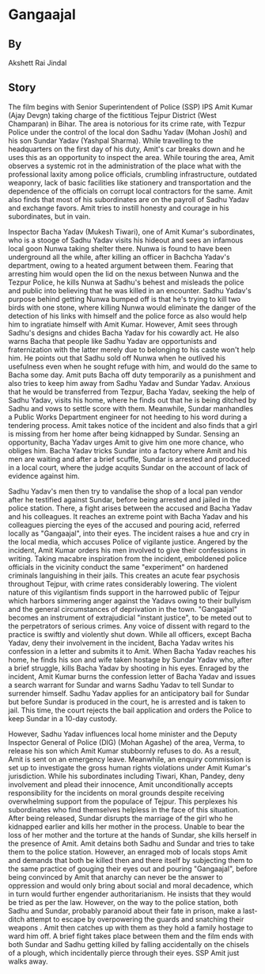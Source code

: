# Gangaajal

## By
Akshett Rai Jindal

## Story
The film begins with Senior Superintendent of Police (SSP) IPS Amit Kumar (Ajay Devgn) taking charge of the fictitious Tejpur District (West Champaran) in Bihar. The area is notorious for its crime rate, with Tezpur Police under the control of the local don Sadhu Yadav (Mohan Joshi) and his son Sundar Yadav (Yashpal Sharma). While travelling to the headquarters on the first day of his duty, Amit's car breaks down and he uses this as an opportunity to inspect the area. While touring the area, Amit observes a systemic rot in the administration of the place what with the professional laxity among police officials, crumbling infrastructure, outdated weaponry, lack of basic facilities like stationery and transportation and the dependence of the officials on corrupt local contractors for the same. Amit also finds that most of his subordinates are on the payroll of Sadhu Yadav and exchange favors. Amit tries to instill honesty and courage in his subordinates, but in vain.

Inspector Bacha Yadav (Mukesh Tiwari), one of Amit Kumar's subordinates, who is a stooge of Sadhu Yadav visits his hideout and sees an infamous local goon Nunwa taking shelter there. Nunwa is found to have been underground all the while, after killing an officer in Bachcha Yadav's department, owing to a heated argument between them. Fearing that arresting him would open the lid on the nexus between Nunwa and the Tezpur Police, he kills Nunwa at Sadhu's behest and misleads the police and public into believing that he was killed in an encounter. Sadhu Yadav's purpose behind getting Nunwa bumped off is that he's trying to kill two birds with one stone, where killing Nunwa would eliminate the danger of the detection of his links with himself and the police force as also would help him to ingratiate himself with Amit Kumar. However, Amit sees through Sadhu's designs and chides Bacha Yadav for his cowardly act. He also warns Bacha that people like Sadhu Yadav are opportunists and fraternization with the latter merely due to belonging to his caste won't help him. He points out that Sadhu sold off Nunwa when he outlived his usefulness even when he sought refuge with him, and would do the same to Bacha some day. Amit puts Bacha off duty temporarily as a punishment and also tries to keep him away from Sadhu Yadav and Sundar Yadav. Anxious that he would be transferred from Tezpur, Bacha Yadav, seeking the help of Sadhu Yadav, visits his home, where he finds out that he is being ditched by Sadhu and vows to settle score with them. Meanwhile, Sundar manhandles a Public Works Department engineer for not heeding to his word during a tendering process. Amit takes notice of the incident and also finds that a girl is missing from her home after being kidnapped by Sundar. Sensing an opportunity, Bacha Yadav urges Amit to give him one more chance, who obliges him. Bacha Yadav tricks Sundar into a factory where Amit and his men are waiting and after a brief scuffle, Sundar is arrested and produced in a local court, where the judge acquits Sundar on the account of lack of evidence against him.

Sadhu Yadav's men then try to vandalise the shop of a local pan vendor after he testified against Sundar, before being arrested and jailed in the police station. There, a fight arises between the accused and Bacha Yadav and his colleagues. It reaches an extreme point with Bacha Yadav and his colleagues piercing the eyes of the accused and pouring acid, referred locally as "Gangaajal", into their eyes. The incident raises a hue and cry in the local media, which accuses Police of vigilante justice. Angered by the incident, Amit Kumar orders his men involved to give their confessions in writing. Taking macabre inspiration from the incident, emboldened police officials in the vicinity conduct the same "experiment" on hardened criminals languishing in their jails. This creates an acute fear psychosis throughout Tejpur, with crime rates considerably lowering. The violent nature of this vigilantism finds support in the harrowed public of Tejpur which harbors simmering anger against the Yadavs owing to their bullyism and the general circumstances of deprivation in the town. "Gangaajal" becomes an instrument of extrajudicial "instant justice", to be meted out to the perpetrators of serious crimes. Any voice of dissent with regard to the practice is swiftly and violently shut down. While all officers, except Bacha Yadav, deny their involvement in the incident, Bacha Yadav writes his confession in a letter and submits it to Amit. When Bacha Yadav reaches his home, he finds his son and wife taken hostage by Sundar Yadav who, after a brief struggle, kills Bacha Yadav by shooting in his eyes. Enraged by the incident, Amit Kumar burns the confession letter of Bacha Yadav and issues a search warrant for Sundar and warns Sadhu Yadav to tell Sundar to surrender himself. Sadhu Yadav applies for an anticipatory bail for Sundar but before Sundar is produced in the court, he is arrested and is taken to jail. This time, the court rejects the bail application and orders the Police to keep Sundar in a 10-day custody.

However, Sadhu Yadav influences local home minister and the Deputy Inspector General of Police (DIG) (Mohan Agashe) of the area, Verma, to release his son which Amit Kumar stubbornly refuses to do. As a result, Amit is sent on an emergency leave. Meanwhile, an enquiry commission is set up to investigate the gross human rights violations under Amit Kumar's jurisdiction. While his subordinates including Tiwari, Khan, Pandey, deny involvement and plead their innocence, Amit unconditionally accepts responsibility for the incidents on moral grounds despite receiving overwhelming support from the populace of Tejpur. This perplexes his subordinates who find themselves helpless in the face of this situation. After being released, Sundar disrupts the marriage of the girl who he kidnapped earlier and kills her mother in the process. Unable to bear the loss of her mother and the torture at the hands of Sundar, she kills herself in the presence of Amit. Amit detains both Sadhu and Sundar and tries to take them to the police station. However, an enraged mob of locals stops Amit and demands that both be killed then and there itself by subjecting them to the same practice of gouging their eyes out and pouring "Gangaajal", before being convinced by Amit that anarchy can never be the answer to oppression and would only bring about social and moral decadence, which in turn would further engender authoritarianism. He insists that they would be tried as per the law. However, on the way to the police station, both Sadhu and Sundar, probably paranoid about their fate in prison, make a last-ditch attempt to escape by overpowering the guards and snatching their weapons . Amit then catches up with them as they hold a family hostage to ward him off. A brief fight takes place between them and the film ends with both Sundar and Sadhu getting killed by falling accidentally on the chisels of a plough, which incidentally pierce through their eyes. SSP Amit just walks away.

